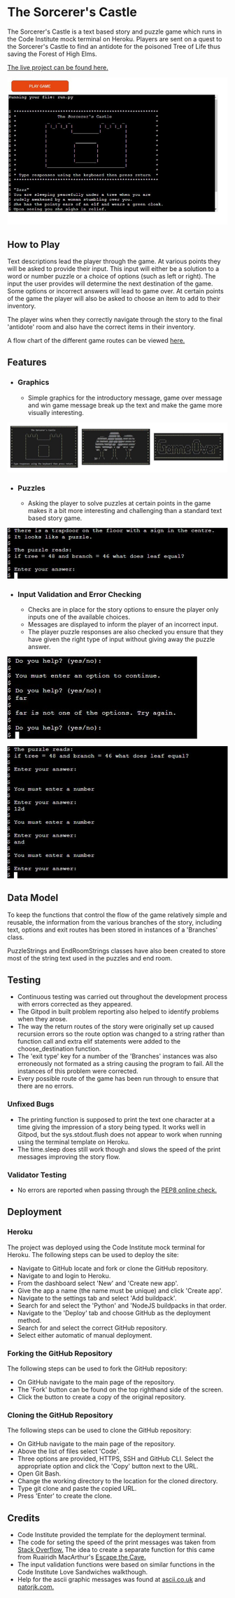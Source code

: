# The Sorcerer's Castle

The Sorcerer's Castle is a text based story and puzzle game which runs in the Code Institute mock terminal on Heroku. Players are sent on a quest to the Sorcerer's Castle to find an antidote for the poisoned Tree of Life thus saving the Forest of High Elms.

[The live project can be found here.](https://sorcerers-castle.herokuapp.com/)

![Game Introduction](assets/screenshots/sorcerers-castle-intro.jpg)

## How to Play

Text descriptions lead the player through the game. At various points they will be asked to provide their input. This input will either be a solution to a word or number puzzle or a choice of options (such as left or right). The input the user provides will determine the next destination of the game. Some options or incorrect answers will lead to game over. At certain points of the game the player will also be asked to choose an item to add to their inventory.

The player wins when they correctly navigate through the story to the final 'antidote' room and also have the correct items in their inventory.

A flow chart of the different game routes can be viewed [here.](assets/screenshots/sorcerers-castle-flow-chart.pdf)

## Features

* ### Graphics
    * Simple graphics for the introductory message, game over message and win game message break up the text and make the game more visually interesting.

![Game Graphics](assets/screenshots/sorcerers-castle-graphics.jpg)

* ### Puzzles
   * Asking the player to solve puzzles at certain points in the game makes it a bit more interesting and challenging than a standard text based story game.

![Example Puzzle](assets/screenshots/sorcerers-castle-puzzle3.jpg)

* ### Input Validation and Error Checking
    * Checks are in place for the story options to ensure the player only inputs one of the available choices.
    * Messages are displayed to inform the player of an incorrect input.
    * The player puzzle responses are also checked you ensure that they have given the right type of input without giving away the puzzle answer.

![Story Input Validation](assets/screenshots/sorcerers-castle-story-validation.jpg)

![Story Input Validation](assets/screenshots/sorcerers-castle-puzzle-validation.jpg)

## Data Model

To keep the functions that control the flow of the game relatively simple and reusable, the information from the various branches of the story, including text, options and exit routes has been stored in instances of a 'Branches' class.

PuzzleStrings and EndRoomStrings classes have also been created to store most of the string text used in the puzzles and end room.

## Testing

* Continuous testing was carried out throughout the development process with errors corrected as they appeared.
* The Gitpod in built problem reporting also helped to identify problems when they arose.
* The way the return routes of the story were originally set up caused recursion errors so the route option was changed to a string rather than function call and extra elif statements were added to the choose_destination function.
* The 'exit type' key for a number of the 'Branches' instances was also erroneously not formated as a string causing the program to fail. All the instances of this problem were corrected.
* Every possible route of the game has been run through to ensure that there are no errors.

### Unfixed Bugs
* The printing function is supposed to print the text one character at a time giving the impression of a story being typed. It works well in Gitpod, but the sys.stdout.flush does not appear to work when running using the terminal template on Heroku.
* The time.sleep does still work though and slows the speed of the print messages improving the story flow.

### Validator Testing
* No errors are reported when passing through the [PEP8 online check.](http://pep8online.com/)

## Deployment

### Heroku

The project was deployed using the Code Institute mock terminal for Heroku. The following steps can be used to deploy the site:
* Navigate to GitHub locate and fork or clone the GitHub repository.
* Navigate to and login to Heroku.
* From the dashboard select 'New' and 'Create new app'.
* Give the app a name (the name must be unique) and click 'Create app'.
* Navigate to the settings tab and select 'Add buildpack'.
* Search for and select the 'Python' and 'NodeJS buildpacks in that order.
* Navigate to the 'Deploy' tab and choose GitHub as the deployment method.
* Search for and select the correct GitHub repository.
* Select either automatic of manual deployment.

### Forking the GitHub Repository

The following steps can be used to fork the GitHub repository:
* On GitHub navigate to the main page of the repository.
* The 'Fork' button can be found on the top righthand side of the screen.
* Click the button to create a copy of the original repository.

### Cloning the GitHub Repository

The following steps can be used to clone the GitHub repository:
* On GitHub navigate to the main page of the repository.
* Above the list of files select 'Code'.
* Three options are provided, HTTPS, SSH and GitHub CLI. Select the appropriate option and click the 'Copy' button next to the URL.
* Open Git Bash.
* Change the working directory to the location for the cloned directory.
* Type git clone and paste the copied URL.
* Press 'Enter' to create the clone.

## Credits

* Code Institute provided the template for the deployment terminal.
* The code for seting the speed of the print messages was taken from [Stack Overflow.](https://stackoverflow.com/questions/4627033/printing-a-string-with-a-little-delay-between-the-chars) The idea to create a separate function for this came from Ruairidh MacArthur's [Escape the Cave.](https://github.com/roomacarthur/escape-the-cave)
* The input validation functions were based on similar functions in the Code Institute Love Sandwiches walkthough.
* Help for the ascii graphic messages was found at [ascii.co.uk](https://patorjk.com/software/taag/#p=display&f=Big&t=Game%20Over) and [patorjk.com.](https://ascii.co.uk/)